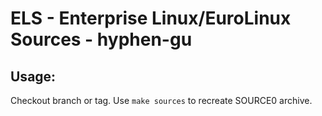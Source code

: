 # ELS - Enterprise Linux/EuroLinux Sources - hyphen-gu
 
## Usage:
  Checkout branch or tag. Use `make sources` to recreate  SOURCE0 archive.
